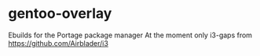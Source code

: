 # gentoo-overlay
Ebuilds for the Portage package manager
At the moment only i3-gaps from https://github.com/Airblader/i3
